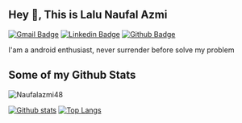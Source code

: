 ## Hey 👋, This is Lalu Naufal Azmi
[![Gmail Badge](https://img.shields.io/badge/-naufalazmi020@gmail.com-c14438?style=flat&logo=Gmail&logoColor=white&link=mailto:naufalazmi020@gmail.com)](mailto:naufalazmi020@gmail.com) 
[![Linkedin Badge](https://img.shields.io/badge/naufalazmi48?style=flat&logo=Linkedin&logoColor=white&link=https://www.linkedin.com/in/naufalazmi48/)](https://www.linkedin.com/in/naufalazmi48/) [![Github Badge](https://img.shields.io/badge/-Naufalazmi48-grey?style=flat&logo=github&logoColor=white&link=https://github.com/Naufalazmi48/)](https://www.github.com/Naufalazmi48/) <p align='left'>I'am a android enthusiast, never surrender before solve my problem</p>
## Some of my Github Stats
<p align=left> <img src=https://komarev.com/ghpvc/?username=Naufalazmi48 alt=Naufalazmi48 /> </p>

[![Github stats](https://github-readme-stats.vercel.app/api?username=Naufalazmi48&show_icons=true&include_all_commits=true)](https://github.com/Naufalazmi48/github-readme-stats)
[![Top Langs](https://github-readme-stats.vercel.app/api/top-langs/?username=Naufalazmi48&layout=compact)](https://github.com/Naufalazmi48/github-readme-stats)
